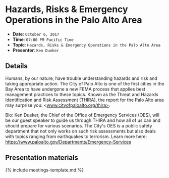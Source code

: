 # Hazards, Risks & Emergency Operations in the Palo Alto Area

* **Date**: `October 6, 2017`
* **Time**: `07:00 PM Pacific Time`
* **Topic**: `Hazards, Risks & Emergency Operations in the Palo Alto Area`
* **Presenter**: `Ken Dueker`

## Details

Humans, by our nature, have trouble understanding hazards and risk and taking appropriate action.  The City of Palo Alto is one of the first cities in the Bay Area to have undergone a new FEMA process that applies best management practices to these topics.  Known as the Threat and Hazards Identification and Risk Assessment (THIRA), the report for the Palo Alto area may surprise you: <www.cityofpaloalto.org/thira>.

Bio: Ken Dueker, the Chief of the Office of Emergency Services (OES), will be our guest speaker to guide us through THIRA and how all of us can and should prepare for various scenarios.  The City's OES is a public safety department that not only works on such risk assessments but also deals with topics ranging from earthquakes to terrorism.  Learn more here: <https://www.paloalto.gov/Departments/Emergency-Services>

## Presentation materials

{% include meetings-template.md %}

